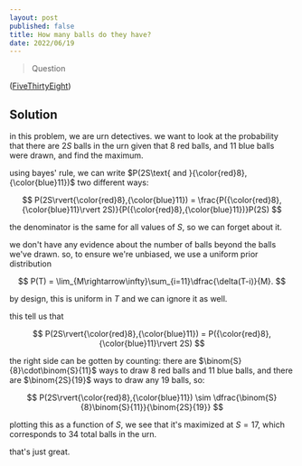 ```yaml
---
layout: post
published: false
title: How many balls do they have?
date: 2022/06/19
---
```


>Question

<!--more-->

([FiveThirtyEight](URL))

## Solution

in this problem, we are urn detectives. we want to look at the probability that there are $2S$ balls in the urn given that $8$ red balls, and $11$ blue balls were drawn, and find the maximum.

using bayes' rule, we can write $P(2S\text{ and }{\color{red}8},{\color{blue}11})$ two different ways:

$$
  P(2S\rvert{\color{red}8},{\color{blue}11}) = \frac{P({\color{red}8},{\color{blue}11}\rvert 2S)}{P({\color{red}8},{\color{blue}11})}P(2S)
$$

the denominator is the same for all values of $S,$ so we can forget about it.

we don't have any evidence about the number of balls beyond the balls we've drawn. so, to ensure we're unbiased, we use a uniform prior distribution 

$$
  P(T) = \lim_{M\rightarrow\infty}\sum_{i=11}\dfrac{\delta(T-i)}{M}.
$$ 

by design, this is uniform in $T$ and we can ignore it as well.

this tell us that 

$$
  P(2S\rvert{\color{red}8},{\color{blue}11}) = P({\color{red}8},{\color{blue}11}\rvert 2S)
$$

the right side can be gotten by counting: there are $\binom{S}{8}\cdot\binom{S}{11}$ ways to draw $8$ red balls and $11$ blue balls, and there are $\binom{2S}{19}$ ways to draw any $19$ balls, so:

$$
  P(2S\rvert{\color{red}8},{\color{blue}11}) \sim \dfrac{\binom{S}{8}\binom{S}{11}}{\binom{2S}{19}}
$$

plotting this as a function of $S,$ we see that it's maximized at $S=17,$ which corresponds to $34$ total balls in the urn.

that's just great. 

<br>
